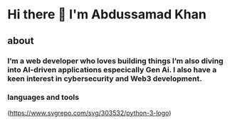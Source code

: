 # Hi there 👋 I'm Abdussamad Khan

## about
### I’m a web developer who loves building things I’m also diving into AI-driven applications especically Gen Ai. I also  have a keen interest in cybersecurity and Web3 development.

### languages and tools 

(https://www.svgrepo.com/svg/303532/python-3-logo)
<!--
**Abdussamad-Khan-dev/Abdussamad-khan-dev** is a ✨ _special_ ✨ repository because its `README.md` (this file) appears on your GitHub profile.

Here are some ideas to get you started:

- 🔭 I’m currently working on ...
- 🌱 I’m currently learning ...
- 👯 I’m looking to collaborate on ...
- 🤔 I’m looking for help with ...
- 💬 Ask me about ...
- 📫 How to reach me: ...
- 😄 Pronouns: ...
- ⚡ Fun fact: ...
-->
